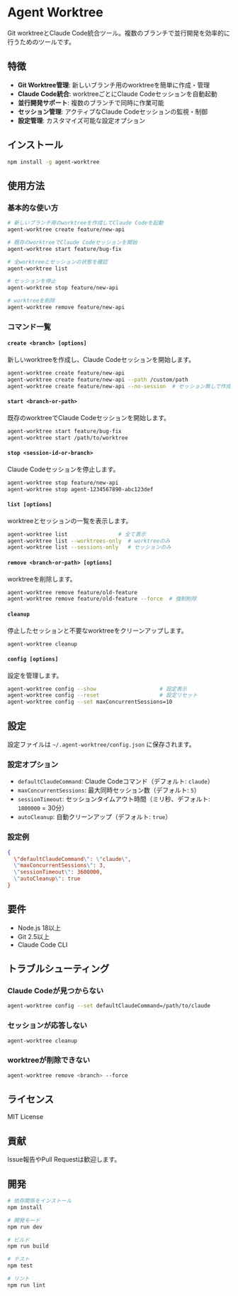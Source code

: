 # Agent Worktree

Git worktreeとClaude Code統合ツール。複数のブランチで並行開発を効率的に行うためのツールです。

## 特徴

- **Git Worktree管理**: 新しいブランチ用のworktreeを簡単に作成・管理
- **Claude Code統合**: worktreeごとにClaude Codeセッションを自動起動
- **並行開発サポート**: 複数のブランチで同時に作業可能
- **セッション管理**: アクティブなClaude Codeセッションの監視・制御
- **設定管理**: カスタマイズ可能な設定オプション

## インストール

```bash
npm install -g agent-worktree
```

## 使用方法

### 基本的な使い方

```bash
# 新しいブランチ用のworktreeを作成してClaude Codeを起動
agent-worktree create feature/new-api

# 既存のworktreeでClaude Codeセッションを開始
agent-worktree start feature/bug-fix

# 全worktreeとセッションの状態を確認
agent-worktree list

# セッションを停止
agent-worktree stop feature/new-api

# worktreeを削除
agent-worktree remove feature/new-api
```

### コマンド一覧

#### `create <branch> [options]`
新しいworktreeを作成し、Claude Codeセッションを開始します。

```bash
agent-worktree create feature/new-api
agent-worktree create feature/new-api --path /custom/path
agent-worktree create feature/new-api --no-session  # セッション無しで作成
```

#### `start <branch-or-path>`
既存のworktreeでClaude Codeセッションを開始します。

```bash
agent-worktree start feature/bug-fix
agent-worktree start /path/to/worktree
```

#### `stop <session-id-or-branch>`
Claude Codeセッションを停止します。

```bash
agent-worktree stop feature/new-api
agent-worktree stop agent-1234567890-abc123def
```

#### `list [options]`
worktreeとセッションの一覧を表示します。

```bash
agent-worktree list                # 全て表示
agent-worktree list --worktrees-only  # worktreeのみ
agent-worktree list --sessions-only   # セッションのみ
```

#### `remove <branch-or-path> [options]`
worktreeを削除します。

```bash
agent-worktree remove feature/old-feature
agent-worktree remove feature/old-feature --force  # 強制削除
```

#### `cleanup`
停止したセッションと不要なworktreeをクリーンアップします。

```bash
agent-worktree cleanup
```

#### `config [options]`
設定を管理します。

```bash
agent-worktree config --show                    # 設定表示
agent-worktree config --reset                   # 設定リセット
agent-worktree config --set maxConcurrentSessions=10
```

## 設定

設定ファイルは `~/.agent-worktree/config.json` に保存されます。

### 設定オプション

- `defaultClaudeCommand`: Claude Codeコマンド（デフォルト: `claude`）
- `maxConcurrentSessions`: 最大同時セッション数（デフォルト: `5`）
- `sessionTimeout`: セッションタイムアウト時間（ミリ秒、デフォルト: `1800000` = 30分）
- `autoCleanup`: 自動クリーンアップ（デフォルト: `true`）

### 設定例

```json
{
  \"defaultClaudeCommand\": \"claude\",
  \"maxConcurrentSessions\": 3,
  \"sessionTimeout\": 3600000,
  \"autoCleanup\": true
}
```

## 要件

- Node.js 18以上
- Git 2.5以上
- Claude Code CLI

## トラブルシューティング

### Claude Codeが見つからない
```bash
agent-worktree config --set defaultClaudeCommand=/path/to/claude
```

### セッションが応答しない
```bash
agent-worktree cleanup
```

### worktreeが削除できない
```bash
agent-worktree remove <branch> --force
```

## ライセンス

MIT License

## 貢献

Issue報告やPull Requestは歓迎します。

## 開発

```bash
# 依存関係をインストール
npm install

# 開発モード
npm run dev

# ビルド
npm run build

# テスト
npm test

# リント
npm run lint
```